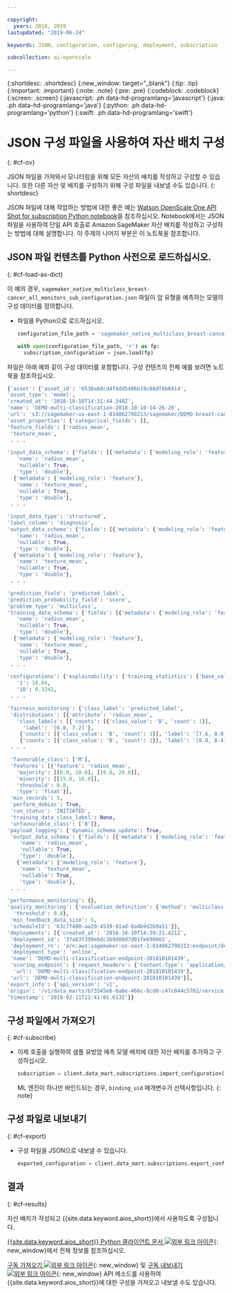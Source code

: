```yaml
---

copyright:
  years: 2018, 2019
lastupdated: "2019-06-24"

keywords: JSON, configuration, configuring, deployment, subscription

subcollection: ai-openscale

---
```


{:shortdesc: .shortdesc}
{:new_window: target="_blank"}
{:tip: .tip}
{:important: .important}
{:note: .note}
{:pre: .pre}
{:codeblock: .codeblock}
{:screen: .screen}
{:javascript: .ph data-hd-programlang='javascript'}
{:java: .ph data-hd-programlang='java'}
{:python: .ph data-hd-programlang='python'}
{:swift: .ph data-hd-programlang='swift'}

# JSON 구성 파일을 사용하여 자산 배치 구성
{: #cf-ov}

JSON 파일을 가져와서 모니터링을 위해 모든 자산의 배치를 작성하고 구성할 수 있습니다. 또한 다른 자산 및 배치를 구성하기 위해 구성 파일을 내보낼 수도 있습니다.
{: shortdesc}

JSON 파일에 대해 작업하는 방법에 대한 좋은 예는 [Watson OpenScale One API Shot for subscription Python notebook](https://github.com/pmservice/ai-openscale-tutorials/blob/master/notebooks/Watson%20OpenScale%20One%20API%20Shot%20for%20subscription.ipynb)을 참조하십시오. Notebook에서는 JSON 파일을 사용하여 단일 API 호출로 Amazon SageMaker 자산 배치를 작성하고 구성하는 방법에 대해 설명합니다. 이 주제의 나머지 부분은 이 노트북을 참조합니다.

## JSON 파일 컨텐츠를 Python 사전으로 로드하십시오.
{: #cf-load-as-dict}

이 예의 경우, `sagemaker_native_multiclass_breast-cancer_all_monitors_sub_configuration.json` 파일이 암 유형을 예측하는 모델의 구성 데이터를 정의합니다.

- 파일을 Python으로 로드하십시오.

    ```python
    configuration_file_path = 'sagemaker_native_multiclass_breast-cancer_all_monitors_sub_configuration.json'

  with open(configuration_file_path, 'r') as fp:
      subscription_configuration = json.load(fp)
    ```

파일은 아래 예와 같이 구성 데이터를 포함합니다. 구성 컨텐츠의 전체 예를 보려면 노트북을 참조하십시오.

  ```python
  {'asset': {'asset_id': '0530ab0cd4f4dd5486b19c08df8b6914',
  'asset_type': 'model',
  'created_at': '2018-10-10T14:31:44.348Z',
  'name': 'DEMO-multi-classification-2018-10-10-14-26-26',
  'url': 's3://sagemaker-us-east-1-014862798213/sagemaker/DEMO-breast-cancer-prediction/DEMO-multi-classification-2018-10-10-14-26-26/output/model.tar.gz'},
 'asset_properties': {'categorical_fields': [],
  'feature_fields': ['radius_mean',
   'texture_mean',
   . . .

  'input_data_schema': {'fields': [{'metadata': {'modeling_role': 'feature'},
     'name': 'radius_mean',
     'nullable': True,
     'type': 'double'},
    {'metadata': {'modeling_role': 'feature'},
     'name': 'texture_mean',
     'nullable': True,
     'type': 'double'},
   . . .

  'input_data_type': 'structured',
  'label_column': 'diagnosis',
  'output_data_schema': {'fields': [{'metadata': {'modeling_role': 'feature'},
     'name': 'radius_mean',
     'nullable': True,
     'type': 'double'},
    {'metadata': {'modeling_role': 'feature'},
     'name': 'texture_mean',
     'nullable': True,
     'type': 'double'},
   . . .

  'prediction_field': 'predicted_label',
  'prediction_probability_field': 'score',
  'problem_type': 'multiclass',
  'training_data_schema': {'fields': [{'metadata': {'modeling_role': 'feature'},
     'name': 'radius_mean',
     'nullable': True,
     'type': 'double'},
    {'metadata': {'modeling_role': 'feature'},
     'name': 'texture_mean',
     'nullable': True,
     'type': 'double'},
   . . .

 'configurations': {'explainability': {'training_statistics': {'base_values': {'0': 13.37,
     '1': 18.84,
     '10': 0.3242,
   . . .

  'fairness_monitoring': {'class_label': 'predicted_label',
   'distributions': [{'attribute': 'radius_mean',
     'class_labels': [{'counts': [{'class_value': 'B', 'count': 1}],
       'label': '[6.8, 7.2]'},
      {'counts': [{'class_value': 'B', 'count': 3}], 'label': '[7.6, 8.0]'},
      {'counts': [{'class_value': 'B', 'count': 2}], 'label': '[8.0, 8.4]'},
   . . .

   'favourable_class': ['M'],
   'features': [{'feature': 'radius_mean',
     'majority': [[0.0, 10.0], [19.0, 20.0]],
     'minority': [[15.0, 16.0]],
     'threshold': 0.8,
     'type': 'float'}],
   'min_records': 5,
   'perform_debias': True,
   'run_status': 'INITIATED',
   'training_data_class_label': None,
   'unfavourable_class': ['B']},
  'payload_logging': {'dynamic_schema_update': True,
   'output_data_schema': {'fields': [{'metadata': {'modeling_role': 'feature'},
      'name': 'radius_mean',
      'nullable': True,
      'type': 'double'},
     {'metadata': {'modeling_role': 'feature'},
      'name': 'texture_mean',
      'nullable': True,
      'type': 'double'},
   . . .

  'performance_monitoring': {},
  'quality_monitoring': {'evaluation_definition': {'method': 'multiclass',
    'threshold': 0.8},
   'min_feedback_data_size': 5,
   'scheduleId': '63c7f400-aa29-4539-91ad-8a4b9d2b9a51'}},
 'deployments': [{'created_at': '2018-10-10T14:39:21.421Z',
   'deployment_id': '37a83f399e6dc3b9d08d7d01fe690665',
   'deployment_rn': 'arn:aws:sagemaker:us-east-1:014862798213:endpoint/demo-multi-classification-endpoint-201810101439',
   'deployment_type': 'online',
   'name': 'DEMO-multi-classification-endpoint-201810101439',
   'scoring_endpoint': {'request_headers': {'Content-Type': 'application/json'},
    'url': 'DEMO-multi-classification-endpoint-201810101439'},
   'url': 'DEMO-multi-classification-endpoint-201810101439'}],
 'export_info': {'api_version': 'v1',
  'origin': '/v1/data_marts/b73545e6-0a6e-466c-8cd0-c47c044c5702/service_bindings/bf44cc7f-990d-4942-bfc6-cbcf71a1b78c/subscriptions/0530ab0cd4f4dd5486b19c08df8b6914',
  'timestamp': '2019-02-11T11:41:01.613Z'}}
  ```

## 구성 파일에서 가져오기
{: #cf-subscribe}

- 이제 호출을 실행하여 샘플 유방암 예측 모델 배치에 대한 자산 배치를 추가하고 구성하십시오.

    ```python
    subscription = client.data_mart.subscriptions.import_configuration(binding_uid=binding_uid, configuration_data=subscription_configuration)
    ```

  ML 엔진이 하나만 바인드되는 경우, `binding_uid` 매개변수가 선택사항입니다.
  {: note}

## 구성 파일로 내보내기
{: #cf-export}

- 구성 파일을 JSON으로 내보낼 수 있습니다.

    ```python
    exported_configuration = client.data_mart.subscriptions.export_configuration(binding_uid=binding_uid, subscription_uid=subscription.uid)
    ```

## 결과
{: #cf-results}

자산 배치가 작성되고 {{site.data.keyword.aios_short}}에서 사용하도록 구성됩니다.

[{{site.data.keyword.aios_short}} Python 클라이언트 문서 ![외부 링크 아이콘](../../icons/launch-glyph.svg "외부 링크 아이콘")](http://ai-openscale-python-client-dev.mybluemix.net/#subscriptions){: new_window}에서 전체 정보를 참조하십시오.

[구독 가져오기 ![외부 링크 아이콘](../../icons/launch-glyph.svg "외부 링크 아이콘")](https://{DomainName}/apidocs/ai-openscale#import-subscription){: new_window} 및 [구독 내보내기 ![외부 링크 아이콘](../../icons/launch-glyph.svg "외부 링크 아이콘")](https://{DomainName}/apidocs/ai-openscale#export-subscription){: new_window} API 메소드를 사용하여 {{site.data.keyword.aios_short}}에 대한 구성을 가져오고 내보낼 수도 있습니다.
